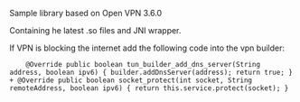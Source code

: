 Sample library based on Open VPN 3.6.0

Containing he latest .so files and JNI wrapper.

If VPN is blocking the internet add the following code into the vpn builder:

`    @Override
    public boolean tun_builder_add_dns_server(String address, boolean ipv6) {
        builder.addDnsServer(address);
        return true;
    }
+
    @Override
    public boolean socket_protect(int socket, String remoteAddress, boolean ipv6) {
        return this.service.protect(socket);
    }`
